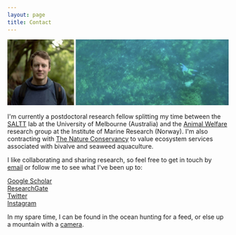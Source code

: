 ```yaml
---
layout: page
title: Contact
---
```

  
![profile](images/greenprofile.jpg)  
  
I'm currently a postdoctoral research fellow splitting my time between the [SALTT](https://blogs.unimelb.edu.au/saltt) lab at the University of Melbourne (Australia) and the [Animal Welfare](https://www.hi.no/en/hi/forskning/research-groups-1/animal-welfare) research group at the Institute of Marine Research (Norway). I'm also contracting with [The Nature Conservancy](https://www.nature.org/en-us/what-we-do/our-insights/perspectives/how-investors-can-turn-the-tide-on-aquaculture/) to value ecosystem services associated with bivalve and seaweed aquaculture.  

I like collaborating and sharing research, so feel free to get in touch by [email](luke.barrett@unimelb.edu.au) or follow me to see what I've been up to:  
  
[Google Scholar](https://scholar.google.ca/citations?hl=en&pli=1&user=m2VurpgAAAAJ)  
[ResearchGate](https://www.researchgate.net/profile/Luke_Barrett)  
[Twitter](https://www.twitter.com/LukeBarrettSci)  
[Instagram](https://www.instagram.com/barrettphoto/)  
  
In my spare time, I can be found in the ocean hunting for a feed, or else up a mountain with a [camera](https://lukebarrett.com).
